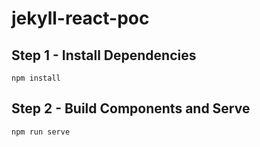 # jekyll-react-poc

## Step 1 - Install Dependencies

```text
npm install
```

## Step 2 - Build Components and Serve

```text
npm run serve
```
